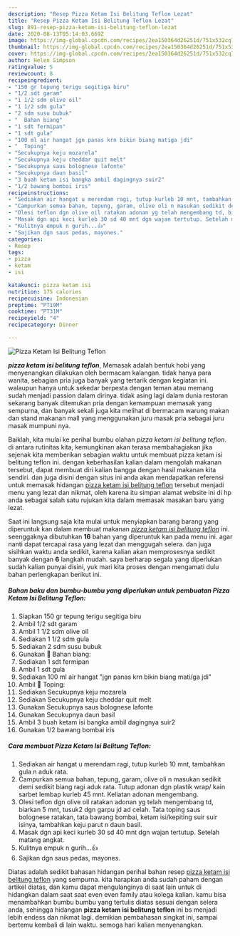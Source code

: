 ```yaml
---
description: "Resep Pizza Ketam Isi Belitung Teflon Lezat"
title: "Resep Pizza Ketam Isi Belitung Teflon Lezat"
slug: 891-resep-pizza-ketam-isi-belitung-teflon-lezat
date: 2020-08-13T05:14:03.669Z
image: https://img-global.cpcdn.com/recipes/2ea150364d26251d/751x532cq70/pizza-ketam-isi-belitung-teflon-foto-resep-utama.jpg
thumbnail: https://img-global.cpcdn.com/recipes/2ea150364d26251d/751x532cq70/pizza-ketam-isi-belitung-teflon-foto-resep-utama.jpg
cover: https://img-global.cpcdn.com/recipes/2ea150364d26251d/751x532cq70/pizza-ketam-isi-belitung-teflon-foto-resep-utama.jpg
author: Helen Simpson
ratingvalue: 5
reviewcount: 8
recipeingredient:
- "150 gr tepung terigu segitiga biru"
- "1/2 sdt garam"
- "1 1/2 sdm olive oil"
- "1 1/2 sdm gula"
- "2 sdm susu bubuk"
- "  Bahan biang"
- "1 sdt fermipan"
- "1 sdt gula"
- "100 ml air hangat jgn panas krn bikin biang matiga jdi"
- "  Toping"
- "Secukupnya keju mozarela"
- "Secukupnya keju cheddar quit melt"
- "Secukupnya saus bolognese lafonte"
- "Secukupnya daun basil"
- "3 buah ketam isi bangka ambil dagingnya suir2"
- "1/2 bawang bombai iris"
recipeinstructions:
- "Sediakan air hangat u merendam ragi, tutup kurleb 10 mnt, tambahkan gula n aduk rata."
- "Campurkan semua bahan, tepung, garam, olive oli n masukan sedikit demi sedikit biang ragi aduk rata. Tutup adonan dgn plastik wrap/ kain sarbet lembap kurleb 45 mnt. Keliatan adonan mengembang."
- "Olesi teflon dgn olive oil ratakan adonan yg telah mengembang td, biarkan 5 mnt, tusuk2 dgn garpu jd ad celah. Tata toping saus bolognese ratakan, tata bawang bombai, ketam isi/kepiting suir suir isinya, tambahkan keju parut n daun basil."
- "Masak dgn api keci kurleb 30 sd 40 mnt dgn wajan tertutup. Setelah matang angkat."
- "Kulitnya empuk n gurih...👍"
- "Sajikan dgn saus pedas, mayones."
categories:
- Resep
tags:
- pizza
- ketam
- isi

katakunci: pizza ketam isi 
nutrition: 175 calories
recipecuisine: Indonesian
preptime: "PT19M"
cooktime: "PT31M"
recipeyield: "4"
recipecategory: Dinner

---
```



![Pizza Ketam Isi Belitung Teflon](https://img-global.cpcdn.com/recipes/2ea150364d26251d/751x532cq70/pizza-ketam-isi-belitung-teflon-foto-resep-utama.jpg)

<b><i>pizza ketam isi belitung teflon</i></b>, Memasak adalah bentuk hobi yang menyenangkan dilakukan oleh bermacam kalangan. tidak hanya para wanita, sebagian pria juga banyak yang tertarik dengan kegiatan ini. walaupun hanya untuk sekedar berpesta dengan teman atau memang sudah menjadi passion dalam dirinya. tidak asing lagi dalam dunia restoran sekarang banyak ditemukan pria dengan kemampuan memasak yang sempurna, dan banyak sekali juga kita melihat di bermacam warung makan dan stand makanan mall yang menggunakan juru masak pria sebagai juru masak mumpuni nya.



Baiklah, kita mulai ke perihal bumbu olahan <i>pizza ketam isi belitung teflon</i>. di antara rutinitas kita, kemungkinan akan terasa membahagiakan jika sejenak kita memberikan sebagian waktu untuk membuat pizza ketam isi belitung teflon ini. dengan keberhasilan kalian dalam mengolah makanan tersebut, dapat membuat diri kalian bangga dengan hasil makanan kita sendiri. dan juga disini dengan situs ini anda akan mendapatkan referensi untuk memasak hidangan <u>pizza ketam isi belitung teflon</u> tersebut menjadi menu yang lezat dan nikmat, oleh karena itu simpan alamat website ini di hp anda sebagai salah satu rujukan kita dalam memasak masakan baru yang lezat.


Saat ini langsung saja kita mulai untuk menyiapkan barang barang yang diperuntuk kan dalam membuat makanan <u><i>pizza ketam isi belitung teflon</i></u> ini. seenggaknya dibutuhkan <b>16</b> bahan yang diperuntuk kan pada menu ini. agar nanti dapat tercapai rasa yang lezat dan menggugah selera. dan juga sisihkan waktu anda sedikit, karena kalian akan memprosesnya sedikit banyak dengan <b>6</b> langkah mudah. saya berharap segala yang diperlukan sudah kalian punyai disini, yuk mari kita proses dengan mengamati dulu bahan perlengkapan berikut ini.

<!--inarticleads1-->

##### Bahan baku dan bumbu-bumbu yang diperlukan untuk pembuatan Pizza Ketam Isi Belitung Teflon:

1. Siapkan 150 gr tepung terigu segitiga biru
1. Ambil 1/2 sdt garam
1. Ambil 1 1/2 sdm olive oil
1. Sediakan 1 1/2 sdm gula
1. Sediakan 2 sdm susu bubuk
1. Gunakan  🔹 Bahan biang:
1. Sediakan 1 sdt fermipan
1. Ambil 1 sdt gula
1. Sediakan 100 ml air hangat &#34;jgn panas krn bikin biang mati/ga jdi&#34;
1. Ambil  🔹 Toping:
1. Sediakan Secukupnya keju mozarela
1. Sediakan Secukupnya keju cheddar quit melt
1. Gunakan Secukupnya saus bolognese lafonte
1. Gunakan Secukupnya daun basil
1. Ambil 3 buah ketam isi bangka ambil dagingnya suir2
1. Gunakan 1/2 bawang bombai iris




<!--inarticleads2-->

##### Cara membuat Pizza Ketam Isi Belitung Teflon:

1. Sediakan air hangat u merendam ragi, tutup kurleb 10 mnt, tambahkan gula n aduk rata.
1. Campurkan semua bahan, tepung, garam, olive oli n masukan sedikit demi sedikit biang ragi aduk rata. Tutup adonan dgn plastik wrap/ kain sarbet lembap kurleb 45 mnt. Keliatan adonan mengembang.
1. Olesi teflon dgn olive oil ratakan adonan yg telah mengembang td, biarkan 5 mnt, tusuk2 dgn garpu jd ad celah. Tata toping saus bolognese ratakan, tata bawang bombai, ketam isi/kepiting suir suir isinya, tambahkan keju parut n daun basil.
1. Masak dgn api keci kurleb 30 sd 40 mnt dgn wajan tertutup. Setelah matang angkat.
1. Kulitnya empuk n gurih...👍
1. Sajikan dgn saus pedas, mayones.




Diatas adalah sedikit bahasan hidangan perihal bahan resep <u>pizza ketam isi belitung teflon</u> yang sempurna. kita harapkan anda sudah paham dengan artikel diatas, dan kamu dapat mengulanginya di saat lain untuk di hidangkan dalam saat saat even even family atau kolega kalian. kamu bisa menambahkan bumbu bumbu yang tertulis diatas sesuai dengan selera anda, sehingga hidangan <b>pizza ketam isi belitung teflon</b> ini bs menjadi lebih endess dan nikmat lagi. demikian pembahasan singkat ini, sampai bertemu kembali di lain waktu. semoga hari kalian menyenangkan.
